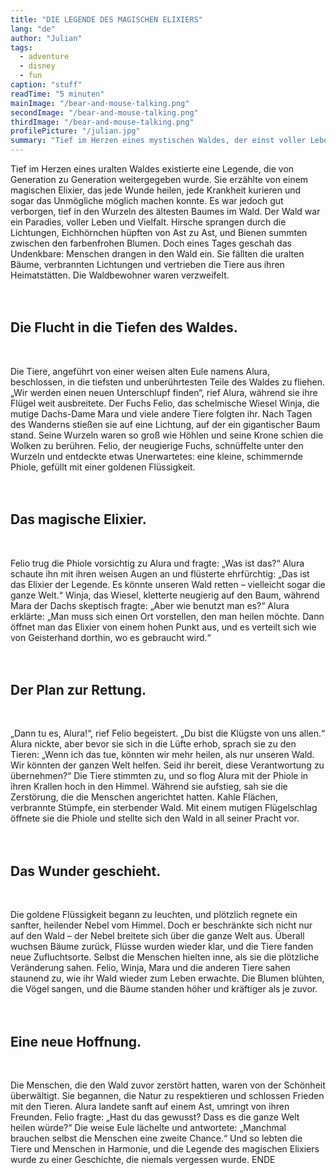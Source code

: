 ```yaml
---
title: "DIE LEGENDE DES MAGISCHEN ELIXIERS"
lang: "de"
author: "Julian"
tags:
  - adventure
  - disney
  - fun
caption: "stuff"
readTime: "5 minuten"
mainImage: "/bear-and-mouse-talking.png"
secondImage: "/bear-and-mouse-talking.png"
thirdImage: "/bear-and-mouse-talking.png"
profilePicture: "/julian.jpg"
summary: "Tief im Herzen eines mystischen Waldes, der einst voller Leben und Schönheit war, liegt die Legende eines magischen Elixiers, das Heilung und Hoffnung bringen kann. Als die Menschen beginnen, den Wald zu zerstören, stehen die Waldbewohner vor einer großen Herausforderung – und entdecken eine Möglichkeit, nicht nur ihren Wald, sondern die ganze Welt zu retten."
---
```


Tief im Herzen eines uralten Waldes existierte eine Legende, die von Generation zu Generation weitergegeben wurde. Sie erzählte von einem magischen Elixier, das jede Wunde heilen, jede Krankheit kurieren und sogar das Unmögliche möglich machen konnte. Es war jedoch gut verborgen, tief in den Wurzeln des ältesten Baumes im Wald.
Der Wald war ein Paradies, voller Leben und Vielfalt. Hirsche sprangen durch die Lichtungen, Eichhörnchen hüpften von Ast zu Ast, und Bienen summten zwischen den farbenfrohen Blumen. Doch eines Tages geschah das Undenkbare: Menschen drangen in den Wald ein. Sie fällten die uralten Bäume, verbrannten Lichtungen und vertrieben die Tiere aus ihren Heimatstätten. Die Waldbewohner waren verzweifelt.
<br>
<br>
<br>

## Die Flucht in die Tiefen des Waldes.

<br>

Die Tiere, angeführt von einer weisen alten Eule namens Alura, beschlossen, in die tiefsten und unberührtesten Teile des Waldes zu fliehen. „Wir werden einen neuen Unterschlupf finden“, rief Alura, während sie ihre Flügel weit ausbreitete. Der Fuchs Felio, das schelmische Wiesel Winja, die mutige Dachs-Dame Mara und viele andere Tiere folgten ihr.
Nach Tagen des Wanderns stießen sie auf eine Lichtung, auf der ein gigantischer Baum stand. Seine Wurzeln waren so groß wie Höhlen und seine Krone schien die Wolken zu berühren. Felio, der neugierige Fuchs, schnüffelte unter den Wurzeln und entdeckte etwas Unerwartetes: eine kleine, schimmernde Phiole, gefüllt mit einer goldenen Flüssigkeit.
<br>
<br>
<br>

## Das magische Elixier.

<br>

Felio trug die Phiole vorsichtig zu Alura und fragte: „Was ist das?“ Alura schaute ihn mit ihren weisen Augen an und flüsterte ehrfürchtig: „Das ist das Elixier der Legende. Es könnte unseren Wald retten – vielleicht sogar die ganze Welt.“
Winja, das Wiesel, kletterte neugierig auf den Baum, während Mara der Dachs skeptisch fragte: „Aber wie benutzt man es?“ Alura erklärte: „Man muss sich einen Ort vorstellen, den man heilen möchte. Dann öffnet man das Elixier von einem hohen Punkt aus, und es verteilt sich wie von Geisterhand dorthin, wo es gebraucht wird.“
<br>
<br>
<br>

## Der Plan zur Rettung.

<br>

„Dann tu es, Alura!“, rief Felio begeistert. „Du bist die Klügste von uns allen.“ Alura nickte, aber bevor sie sich in die Lüfte erhob, sprach sie zu den Tieren: „Wenn ich das tue, könnten wir mehr heilen, als nur unseren Wald. Wir könnten der ganzen Welt helfen. Seid ihr bereit, diese Verantwortung zu übernehmen?“
Die Tiere stimmten zu, und so flog Alura mit der Phiole in ihren Krallen hoch in den Himmel. Während sie aufstieg, sah sie die Zerstörung, die die Menschen angerichtet hatten. Kahle Flächen, verbrannte Stümpfe, ein sterbender Wald. Mit einem mutigen Flügelschlag öffnete sie die Phiole und stellte sich den Wald in all seiner Pracht vor.
<br>
<br>
<br>

## Das Wunder geschieht.

<br>

Die goldene Flüssigkeit begann zu leuchten, und plötzlich regnete ein sanfter, heilender Nebel vom Himmel. Doch er beschränkte sich nicht nur auf den Wald – der Nebel breitete sich über die ganze Welt aus. Überall wuchsen Bäume zurück, Flüsse wurden wieder klar, und die Tiere fanden neue Zufluchtsorte. Selbst die Menschen hielten inne, als sie die plötzliche Veränderung sahen.
Felio, Winja, Mara und die anderen Tiere sahen staunend zu, wie ihr Wald wieder zum Leben erwachte. Die Blumen blühten, die Vögel sangen, und die Bäume standen höher und kräftiger als je zuvor.
<br>
<br>
<br>

## Eine neue Hoffnung.

<br>

Die Menschen, die den Wald zuvor zerstört hatten, waren von der Schönheit überwältigt. Sie begannen, die Natur zu respektieren und schlossen Frieden mit den Tieren. Alura landete sanft auf einem Ast, umringt von ihren Freunden. Felio fragte: „Hast du das gewusst? Dass es die ganze Welt heilen würde?“
Die weise Eule lächelte und antwortete: „Manchmal brauchen selbst die Menschen eine zweite Chance.“
Und so lebten die Tiere und Menschen in Harmonie, und die Legende des magischen Elixiers wurde zu einer Geschichte, die niemals vergessen wurde.
ENDE

